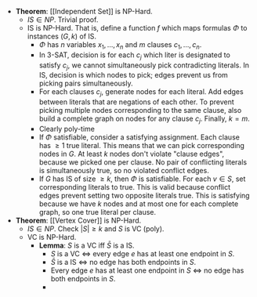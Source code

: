 - **Theorem**: [[Independent Set]] is NP-Hard.
	- $IS \in NP$. Trivial proof.
	- IS is NP-Hard. That is, define a function $f$ which maps formulas $\Phi$ to instances $(G,k)$ of IS.
		- $\Phi$ has $n$ variables $x_1, \dots, x_n$ and $m$ clauses $c_1, \dots, c_n$.
		- In 3-SAT, decision is for each $c_j$ which liter is designated to satisfy $c_j$, we cannot simultaneously pick contradicting literals. In IS, decision is which nodes to pick; edges prevent us from picking pairs simultaneously.
		- For each clauses $c_j$, generate nodes for each literal. Add edges between literals that are negations of each other. To prevent picking multiple nodes corresponding to the same clause, also build a complete graph on nodes for any clause $c_j$. Finally, $k = m$.
		- Clearly poly-time
		- If $\Phi$ satisfiable, consider a satisfying assignment. Each clause has $\ge 1$ true literal. This means that we can pick corresponding nodes in $G$. At least $k$ nodes don't violate "clause edges", because we picked one per clause. No pair of conflicting literals is simultaneously true, so no violated conflict edges.
		- If $G$ has IS of size $\ge k$, then $\Phi$ is satisfiable. For each $v \in S$, set corresponding literals to true. This is valid because conflict edges prevent setting two opposite literals true. This is satisfying because we have $k$ nodes and at most one for each complete graph, so one true literal per clause.
- **Theorem**: [[Vertex Cover]] is NP-Hard.
	- $IS \in NP$. Check $|S| \ge k$ and $S$ is VC (poly).
	- VC is NP-Hard.
		- **Lemma**: $S$ is a VC iff $\bar{S}$ is a IS.
			- $S$ is a VC $\iff$ every edge $e$ has at least one endpoint in $S$.
			- $\bar{S}$ is a IS $\iff$ no edge has both endpoints in $S$.
			- Every edge $e$ has at least one endpoint in $S$  $\iff$ no edge has both endpoints in $S$.
			-